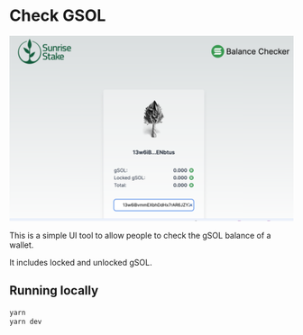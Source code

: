 # Check GSOL

![img.png](img.png)

This is a simple UI tool to allow people to check the gSOL balance of a wallet.

It includes locked and unlocked gSOL.

## Running locally

```sh
yarn
yarn dev
```